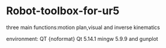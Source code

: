 # Robot-toolbox-for-ur5
three main functions:motion plan,visual and inverse kinematics

environment:
QT {noformat}
Qt 5.14.1 mingw 5.9.9 and gunplot
